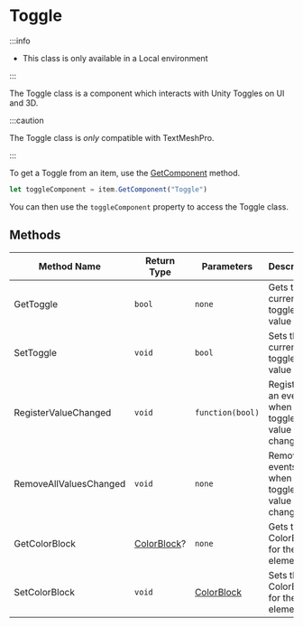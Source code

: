 # Toggle

:::info

+ This class is only available in a Local environment

:::

The Toggle class is a component which interacts with Unity Toggles on UI and 3D.

:::caution

The Toggle class is *only* compatible with TextMeshPro.

:::

To get a Toggle from an item, use the [GetComponent](./../../item/getcomponent.md) method.

```js
let toggleComponent = item.GetComponent("Toggle")
```

You can then use the `toggleComponent` property to access the Toggle class.

## Methods

Method Name | Return Type | Parameters | Description
--- | --- | --- | ---
GetToggle | `bool` | `none` | Gets the current toggle value
SetToggle | `void` | `bool` | Sets the current toggle value
RegisterValueChanged | `void` | `function(bool)` | Registers an event for when the toggle value is changed
RemoveAllValuesChanged | `void` | `none` | Removes all events for when the toggle value is changed
GetColorBlock | [ColorBlock](./../../colorblock/index.md)? | `none` | Gets the ColorBlock for the element
SetColorBlock | `void` | [ColorBlock](./../../colorblock/index.md) | Sets the ColorBlock for the element